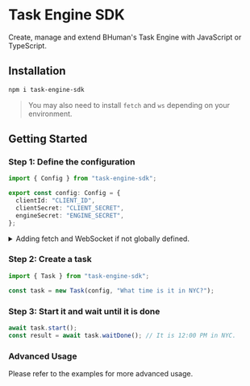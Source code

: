 # Task Engine SDK

Create, manage and extend BHuman's Task Engine with JavaScript or TypeScript.

## Installation

```bash
npm i task-engine-sdk
```

> You may also need to install `fetch` and `ws` depending on your environment.

## Getting Started

### Step 1: Define the configuration

```ts
import { Config } from "task-engine-sdk";

export const config: Config = {
  clientId: "CLIENT_ID",
  clientSecret: "CLIENT_SECRET",
  engineSecret: "ENGINE_SECRET",
};
```

<details>
<summary>
    Adding fetch and WebSocket if not globally defined.
</summary>

```ts
import fetch from "node-fetch";
import WebSocket from "ws";

export const config: Config = {
  clientId: "CLIENT_ID",
  clientSecret: "CLIENT_SECRET",
  engineSecret: "ENGINE_SECRET",
  fetch,
  WebSocket,
};
```

</details>

### Step 2: Create a task

```ts
import { Task } from "task-engine-sdk";

const task = new Task(config, "What time is it in NYC?");
```

### Step 3: Start it and wait until it is done

```ts
await task.start();
const result = await task.waitDone(); // It is 12:00 PM in NYC.
```

### Advanced Usage

Please refer to the examples for more advanced usage.
